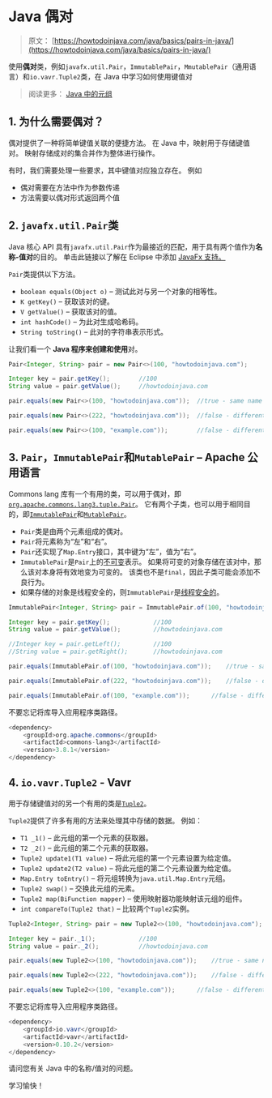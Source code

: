 # Java 偶对

> 原文： [https://howtodoinjava.com/java/basics/pairs-in-java/](https://howtodoinjava.com/java/basics/pairs-in-java/)

使用**偶对**类，例如`javafx.util.Pair`，`ImmutablePair`，`MmutablePair`（通用语言）和`io.vavr.Tuple2`类，在 Java 中学习如何使用键值对

> 阅读更多： [Java 中的元组](https://howtodoinjava.com/java/basics/java-tuples/)

## 1\. 为什么需要偶对？

偶对提供了一种将简单键值关联的便捷方法。 在 Java 中，映射用于存储键值对。 映射存储成对的集合并作为整体进行操作。

有时，我们需要处理一些要求，其中键值对应独立存在。 例如

*   偶对需要在方法中作为参数传递
*   方法需要以偶对形式返回两个值

## 2\. `javafx.util.Pair`类

Java 核心 API 具有`javafx.util.Pair`作为最接近的匹配，用于具有两个值作为**名称-值对**的目的。 单击此链接以了解在 Eclipse 中添加 [JavaFx 支持。](https://www.eclipse.org/efxclipse/install.html)

`Pair`类提供以下方法。

*   `boolean equals​(Object o)` – 测试此对与另一个对象的相等性。
*   `K getKey()` – 获取该对的键。
*   `V getValue()` – 获取该对的值。
*   `int hashCode()` – 为此对生成哈希码。
*   `String toString()` – 此对的字符串表示形式。

让我们看一个 **Java 程序来创建和使用**对。

```java
Pair<Integer, String> pair = new Pair<>(100, "howtodoinjava.com");

Integer key = pair.getKey();		//100
String value = pair.getValue();		//howtodoinjava.com

pair.equals(new Pair<>(100, "howtodoinjava.com"));	//true - same name and value

pair.equals(new Pair<>(222, "howtodoinjava.com"));	//false	- different name

pair.equals(new Pair<>(100, "example.com"));		//false	- different value

```

## 3\. `Pair`，`ImmutablePair`和`MutablePair` – Apache 公用语言

Commons lang 库有一个有用的类，可以用于偶对，即[`org.apache.commons.lang3.tuple.Pair`](https://commons.apache.org/proper/commons-lang/javadocs/api-3.1/org/apache/commons/lang3/tuple/Pair.html)。 它有两个子类，也可以用于相同目的，即[`ImmutablePair`](https://commons.apache.org/proper/commons-lang/javadocs/api-3.1/org/apache/commons/lang3/tuple/ImmutablePair.html)和[`MutablePair`](https://commons.apache.org/proper/commons-lang/javadocs/api-3.1/org/apache/commons/lang3/tuple/MutablePair.html)。

*   `Pair`类是由两个元素组成的偶对。
*   `Pair`将元素称为“左”和“右”。
*   `Pair`还实现了`Map.Entry`接口，其中键为“左”，值为“右”。
*   `ImmutablePair`是`Pair`上的[不可变](https://howtodoinjava.com/java/basics/how-to-make-a-java-class-immutable/)表示。 如果将可变的对象存储在该对中，那么该对本身将有效地变为可变的。 该类也不是`final`，因此子类可能会添加不良行为。
*   如果存储的对象是线程安全的，则`ImmutablePair`是[线程安全的](https://howtodoinjava.com/java/multi-threading/what-is-thread-safety/)。

```java
ImmutablePair<Integer, String> pair = ImmutablePair.of(100, "howtodoinjava.com");

Integer key = pair.getKey();			//100
String value = pair.getValue();			//howtodoinjava.com

//Integer key = pair.getLeft();			//100
//String value = pair.getRight();		//howtodoinjava.com

pair.equals(ImmutablePair.of(100, "howtodoinjava.com"));	//true - same name and value

pair.equals(ImmutablePair.of(222, "howtodoinjava.com"));	//false	- different name

pair.equals(ImmutablePair.of(100, "example.com"));		//false	- different value

```

不要忘记将库导入应用程序类路径。

```java
<dependency>
	<groupId>org.apache.commons</groupId>
	<artifactId>commons-lang3</artifactId>
	<version>3.8.1</version>
</dependency>

```

## 4\. `io.vavr.Tuple2` - Vavr

用于存储键值对的另一个有用的类是[`Tuple2`](https://static.javadoc.io/io.vavr/vavr/0.9.0/io/vavr/Tuple2.html)。

`Tuple2`提供了许多有用的方法来处理其中存储的数据。 例如：

*   `T1 _1()` – 此元组的第一个元素的获取器。
*   `T2 _2()` – 此元组的第二个元素的获取器。
*   `Tuple2 update1(T1 value)` – 将此元组的第一个元素设置为给定值。
*   `Tuple2 update2(T2 value)` – 将此元组的第二个元素设置为给定值。
*   `Map.Entry toEntry()` – 将元组转换为`java.util.Map.Entry`元组。
*   `Tuple2 swap()` – 交换此元组的元素。
*   `Tuple2 map(BiFunction mapper)` – 使用映射器功能映射该元组的组件。
*   `int compareTo(Tuple2 that)` – 比较两个`Tuple2`实例。

```java
Tuple2<Integer, String> pair = new Tuple2<>(100, "howtodoinjava.com");

Integer key = pair._1();			//100
String value = pair._2();			//howtodoinjava.com

pair.equals(new Tuple2<>(100, "howtodoinjava.com"));	//true - same name and value

pair.equals(new Tuple2<>(222, "howtodoinjava.com"));	//false	- different name

pair.equals(new Tuple2<>(100, "example.com"));		//false	- different value

```

不要忘记将库导入应用程序类路径。

```java
<dependency>
	<groupId>io.vavr</groupId>
	<artifactId>vavr</artifactId>
	<version>0.10.2</version>
</dependency>

```

请问您有关 Java 中的名称/值对的问题。

学习愉快！